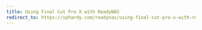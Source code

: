 ```yaml
---
title: Using Final Cut Pro X with ReadyNAS
redirect_to: https://sphardy.com/readynas/using-final-cut-pro-x-with-readynas
---
```

